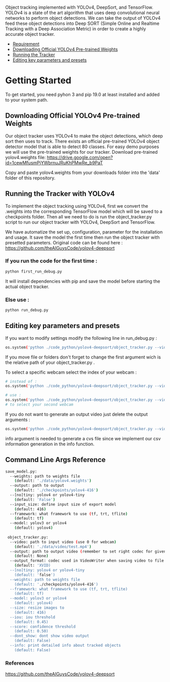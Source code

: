 
Object tracking implemented with YOLOv4, DeepSort, and TensorFlow. YOLOv4 is a state of the art algorithm that uses deep convolutional neural networks to perform object detections. We can take the output of YOLOv4 feed these object detections into Deep SORT (Simple Online and Realtime Tracking with a Deep Association Metric) in order to create a highly accurate object tracker.

- [Requirement](#Getting-Started)
- [Downloading Official YOLOv4 Pre-trained Weights](#Downloading-Official-YOLOv4-Pre-trained-Weights)
- [Running the Tracker](Running-the-Tracker-with-YOLOv4)
- [Editing key parameters and presets](#Editing-key-parameters-and-presets)

# Getting Started
To get started, you need pyhon 3 and pip 19.0 at least installed and added to your system path.



## Downloading Official YOLOv4 Pre-trained Weights
Our object tracker uses YOLOv4 to make the object detections, which deep sort then uses to track. There exists an official pre-trained YOLOv4 object detector model that is able to detect 80 classes. For easy demo purposes we will use the pre-trained weights for our tracker.
Download pre-trained yolov4.weights file: https://drive.google.com/open?id=1cewMfusmPjYWbrnuJRuKhPMwRe_b9PaT

Copy and paste yolov4.weights from your downloads folder into the 'data' folder of this repository.


## Running the Tracker with YOLOv4
To implement the object tracking using YOLOv4, first we convert the .weights into the corresponding TensorFlow model which will be saved to a checkpoints folder. Then all we need to do is run the object_tracker.py script to run our object tracker with YOLOv4, DeepSort and TensorFlow.

We have automatize the set up, configuration, parameter for the installation and usage. It save the model the first time then run the object tracker with presetted parameters. Original code can be found here : https://github.com/theAIGuysCode/yolov4-deepsort

### If you run the code for the first time :
```bash
python first_run_debug.py
```
It will install dependencies with pip and save the model before starting the actual object tracker.
### Else use :
```bash
python run_debug.py
```
## Editing key parameters and presets
If you want to modify settings modify the following line in run_debug.py :
```bash
os.system('python ./code_python/yolov4-deepsort/object_tracker.py --video 0 --output ./outputs/webcam.avi --model yolov4 --info')
```
If you move file or folders don't forget to change the first argument wich is the relative path of your object_tracker.py .

To select a specific webcam select the index of your webcam :
```bash
# instead of :
os.system('python ./code_python/yolov4-deepsort/object_tracker.py --video 0 --output ./outputs/webcam.avi --model yolov4 --info')

# use : 
os.system('python ./code_python/yolov4-deepsort/object_tracker.py --video 1 --output ./outputs/webcam.avi --model yolov4 --info')
# to select your second webcam
```
If you do not want to generate an output video just delete the output arguments : 
```bash
os.system('python ./code_python/yolov4-deepsort/object_tracker.py --video 0  --model yolov4 --info')
```
info argument is needed to generate a cvs file since we implement our csv information generation in the info function.

## Command Line Args Reference

```bash
save_model.py:
  --weights: path to weights file
    (default: './data/yolov4.weights')
  --output: path to output
    (default: './checkpoints/yolov4-416')
  --[no]tiny: yolov4 or yolov4-tiny
    (default: 'False')
  --input_size: define input size of export model
    (default: 416)
  --framework: what framework to use (tf, trt, tflite)
    (default: tf)
  --model: yolov3 or yolov4
    (default: yolov4)
    
 object_tracker.py:
  --video: path to input video (use 0 for webcam)
    (default: './data/video/test.mp4')
  --output: path to output video (remember to set right codec for given format. e.g. XVID for .avi)
    (default: None)
  --output_format: codec used in VideoWriter when saving video to file
    (default: 'XVID)
  --[no]tiny: yolov4 or yolov4-tiny
    (default: 'false')
  --weights: path to weights file
    (default: './checkpoints/yolov4-416')
  --framework: what framework to use (tf, trt, tflite)
    (default: tf)
  --model: yolov3 or yolov4
    (default: yolov4)
  --size: resize images to
    (default: 416)
  --iou: iou threshold
    (default: 0.45)
  --score: confidence threshold
    (default: 0.50)
  --dont_show: dont show video output
    (default: False)
  --info: print detailed info about tracked objects
    (default: False)
```

### References  

https://github.com/theAIGuysCode/yolov4-deepsort
